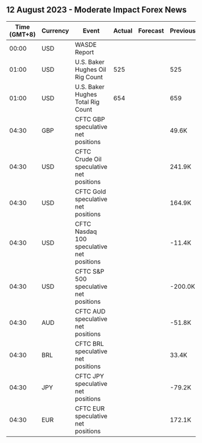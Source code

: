 ## 12 August 2023 - Moderate Impact Forex News

| Time (GMT+8) | Currency | Event | Actual | Forecast | Previous |
|------|----------|-------|--------|----------|----------|
| 00:00 | USD | WASDE Report |  |  |  |
| 01:00 | USD | U.S. Baker Hughes Oil Rig Count | 525 |  | 525 |
| 01:00 | USD | U.S. Baker Hughes Total Rig Count | 654 |  | 659 |
| 04:30 | GBP | CFTC GBP speculative net positions |  |  | 49.6K |
| 04:30 | USD | CFTC Crude Oil speculative net positions |  |  | 241.9K |
| 04:30 | USD | CFTC Gold speculative net positions |  |  | 164.9K |
| 04:30 | USD | CFTC Nasdaq 100 speculative net positions |  |  | -11.4K |
| 04:30 | USD | CFTC S&P 500 speculative net positions |  |  | -200.0K |
| 04:30 | AUD | CFTC AUD speculative net positions |  |  | -51.8K |
| 04:30 | BRL | CFTC BRL speculative net positions |  |  | 33.4K |
| 04:30 | JPY | CFTC JPY speculative net positions |  |  | -79.2K |
| 04:30 | EUR | CFTC EUR speculative net positions |  |  | 172.1K |
